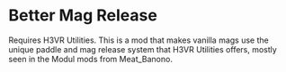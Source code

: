# Better Mag Release

Requires H3VR Utilities.
This is a mod that makes vanilla mags use the unique paddle and mag release system that H3VR Utilities offers, mostly seen in the Modul mods from Meat_Banono.
